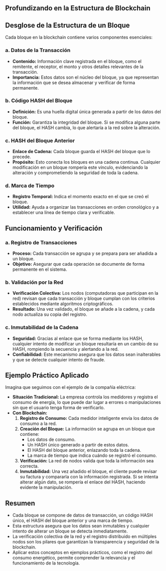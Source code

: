 ## **Profundizando en la Estructura de Blockchain**

##  **Desglose de la Estructura de un Bloque**

Cada bloque en la blockchain contiene varios componentes esenciales:

### a. Datos de la Transacción
- **Contenido:** Información clave registrada en el bloque, como el remitente, el receptor, el monto y otros detalles relevantes de la transacción.
- **Importancia:** Estos datos son el núcleo del bloque, ya que representan la información que se desea almacenar y verificar de forma permanente.

### b. Código HASH del Bloque
- **Definición:** Es una huella digital única generada a partir de los datos del bloque.
- **Función:** Garantiza la integridad del bloque. Si se modifica alguna parte del bloque, el HASH cambia, lo que alertaría a la red sobre la alteración.

### c. HASH del Bloque Anterior
- **Enlace de Cadena:** Cada bloque guarda el HASH del bloque que lo precede.
- **Propósito:** Esto conecta los bloques en una cadena continua. Cualquier modificación en un bloque rompería este vínculo, evidenciando la alteración y comprometiendo la seguridad de toda la cadena.

### d. Marca de Tiempo
- **Registro Temporal:** Indica el momento exacto en el que se creó el bloque.
- **Utilidad:** Ayuda a organizar las transacciones en orden cronológico y a establecer una línea de tiempo clara y verificable.



## **Funcionamiento y Verificación**

### a. Registro de Transacciones
- **Proceso:** Cada transacción se agrupa y se prepara para ser añadida a un bloque.
- **Objetivo:** Asegurar que cada operación se documente de forma permanente en el sistema.

### b. Validación por la Red
- **Verificación Colectiva:** Los nodos (computadoras que participan en la red) revisan que cada transacción y bloque cumplan con los criterios establecidos mediante algoritmos criptográficos.
- **Resultado:** Una vez validado, el bloque se añade a la cadena, y cada nodo actualiza su copia del registro.

### c. Inmutabilidad de la Cadena
- **Seguridad:** Gracias al enlace que se forma mediante los HASH, cualquier intento de modificar un bloque resultaría en un cambio de su HASH, rompiendo la secuencia y alertando a la red.
- **Confiabilidad:** Este mecanismo asegura que los datos sean inalterables y que se detecte cualquier intento de fraude.



## **Ejemplo Práctico Aplicado**

Imagina que seguimos con el ejemplo de la compañía eléctrica:

- **Situación Tradicional:** La empresa controla los medidores y registra el consumo de energía, lo que puede dar lugar a errores o manipulaciones sin que el usuario tenga forma de verificarlo.
- **Con Blockchain:**  
  1. **Registro de Consumo:** Cada medidor inteligente envía los datos de consumo a la red.  
  2. **Creación del Bloque:** La información se agrupa en un bloque que contiene:
     - Los datos de consumo.
     - Un HASH único generado a partir de estos datos.
     - El HASH del bloque anterior, enlazando toda la cadena.
     - La marca de tiempo que indica cuándo se registró el consumo.
  3. **Verificación:** La red de nodos valida que toda la información sea correcta.
  4. **Inmutabilidad:** Una vez añadido el bloque, el cliente puede revisar su factura y compararla con la información registrada. Si se intenta alterar algún dato, se rompería el enlace del HASH, haciendo evidente la manipulación.

## **Resumen**

- Cada bloque se compone de datos de transacción, un código HASH único, el HASH del bloque anterior y una marca de tiempo.
- Esta estructura asegura que los datos sean inmutables y cualquier intento de alterar un bloque se detecta inmediatamente.
- La verificación colectiva de la red y el registro distribuido en múltiples nodos son los pilares que garantizan la transparencia y seguridad de la blockchain.
- Aplicar estos conceptos en ejemplos prácticos, como el registro del consumo energético, permite comprender la relevancia y el funcionamiento de la tecnología.


